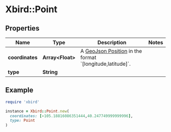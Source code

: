 # Xbird::Point

## Properties

| Name | Type | Description | Notes |
| ---- | ---- | ----------- | ----- |
| **coordinates** | **Array&lt;Float&gt;** | A [GeoJson Position](https://tools.ietf.org/html/rfc7946#section-3.1.1) in the format &#x60;[longitude,latitude]&#x60;. |  |
| **type** | **String** |  |  |

## Example

```ruby
require 'xbird'

instance = Xbird::Point.new(
  coordinates: [-105.18816086351444,40.247749999999996],
  type: Point
)
```

